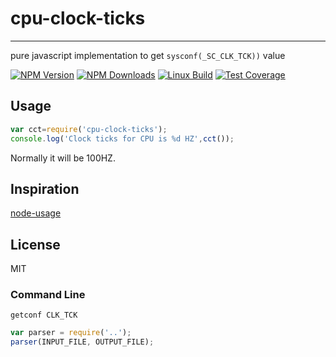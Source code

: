 # cpu-clock-ticks
--------------------------

pure javascript implementation to get `sysconf(_SC_CLK_TCK))` value

[![NPM Version][npm-image]][npm-url]
[![NPM Downloads][downloads-image]][downloads-url]
[![Linux Build][travis-image]][travis-url]
[![Test Coverage][coveralls-image]][coveralls-url]

## Usage

```javascript
var cct=require('cpu-clock-ticks');
console.log('Clock ticks for CPU is %d HZ',cct());
```
Normally it will be 100HZ.

## Inspiration
[node-usage](https://github.com/arunoda/node-usage)

## License
MIT

### Command Line
```shell
getconf CLK_TCK
```

```js
var parser = require('..');
parser(INPUT_FILE, OUTPUT_FILE);
```


[npm-image]: https://img.shields.io/npm/v/cpu-clock-ticks.svg
[npm-url]: https://npmjs.org/package/cpu-clock-ticks
[downloads-url]: https://npmjs.org/package/cpu-clock-ticks
[downloads-image]: https://img.shields.io/npm/dm/cpu-clock-ticks.svg
[travis-image]: https://travis-ci.org/wyvernnot/cpu-clock-ticks.svg
[travis-url]: https://travis-ci.org/wyvernnot/cpu-clock-ticks
[coveralls-image]: https://img.shields.io/coveralls/wyvernnot/cpu-clock-ticks/master.svg
[coveralls-url]: https://coveralls.io/r/wyvernnot/cpu-clock-ticks?branch=master


